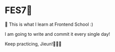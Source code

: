 # FES7🦁

📝 This is what I learn at Frontend School :)

I am going to write and commit it every single day!

Keep practicing, Jieun!👩🏻‍💻
